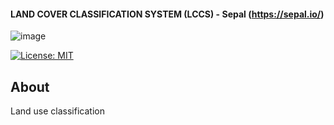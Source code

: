 #### LAND COVER CLASSIFICATION SYSTEM (LCCS) - Sepal (https://sepal.io/) 
![image](https://user-images.githubusercontent.com/37068938/114169327-b390f180-9931-11eb-88d3-85a245ab0635.png)

[![License: MIT](https://img.shields.io/badge/License-MIT-yellow.svg)](https://opensource.org/licenses/MIT)  
  
## About  
  
Land use classification  
